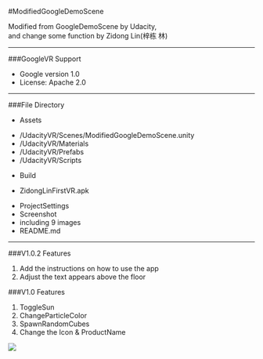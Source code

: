 #ModifiedGoogleDemoScene

Modified from GoogleDemoScene by Udacity,  
and change some function by Zidong Lin(梓栋 林)

*****************************

###GoogleVR Support
* Google version 1.0
* License: Apache 2.0

*****************************

###File Directory
* Assets
 - /UdacityVR/Scenes/ModifiedGoogleDemoScene.unity
 - /UdacityVR/Materials
 - /UdacityVR/Prefabs
 - /UdacityVR/Scripts
* Build
 - ZidongLinFirstVR.apk
* ProjectSettings
* Screenshot
 * including 9 images
* README.md

*****************************
###V1.0.2 Features
1. Add the instructions on how to use the app
2. Adjust the text appears above the floor

###V1.0 Features
1. ToggleSun
2. ChangeParticleColor
3. SpawnRandomCubes
4. Change the Icon & ProductName

![](../Screenshot_2017-02-23-09-20-51-178_com.udacity.Zi.png)